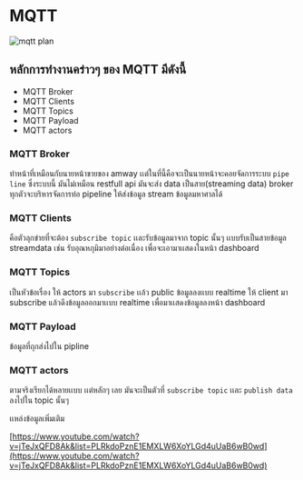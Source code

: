 # MQTT

![mqtt plan](../img/partNetwork/Generic-operation-scheme-of-the-MQTT-protocol.png)

## หลักการทำงานคร่าวๆ ของ MQTT มีดังนี้
- MQTT Broker
- MQTT Clients
- MQTT Topics
- MQTT Payload
- MQTT actors

### MQTT Broker
ทำหน้าที่เหมือนกับนายหน้าขายของ amway เเต่ในที่นี้คือจะเป็นนายหน้าจะคอยจัดการระบบ `pipe line` ซึ่งระบบนี้ มันไม่เหมือน restfull api มันจะส่ง data เป็นสาย(streaming data) broker ทุกตัวจะบริหารจัดการท่อ pipeline ให้ส่งข้อมูล stream ข้อมูลมหาศาลได้

### MQTT Clients
คือตัวลุกข่ายที่จะต้อง ``subscribe topic`` เเละรับข้อมูลมาจาก topic นั้นๆ เเบบรับเป็นสายข้อมูล streamdata เช่น รับอุณหภุมิมาอย่างต่อเนื่อง เพื่อจะเอามาเเสดงในหน้า dashboard

### MQTT Topics
เป็นหัวข้อเรื่อง ให้ actors มา `subscribe` เเล้ว public ข้อมูลลงเเบบ realtime
ให้ client มา subscribe แล้วดึงข้อมูลออกมาเเบบ realtime  เพื่อมาเเสดงข้อมูลลงหน้า dashboard

### MQTT Payload
ข้อมูลที่ถุกส่งไปใน pipline

### MQTT actors
ตามจริงเรียกได้หลายเเบบ เเต่หลักๆ เลย มันจะเป็นตัวที่ `subscribe topic` เเละ `publish data` ลงไปใน topic นั้นๆ

เเหล่งข้อมูลเพิ่มเติม

[https://www.youtube.com/watch?v=jTeJxQFD8Ak&list=PLRkdoPznE1EMXLW6XoYLGd4uUaB6wB0wd](https://www.youtube.com/watch?v=jTeJxQFD8Ak&list=PLRkdoPznE1EMXLW6XoYLGd4uUaB6wB0wd)
